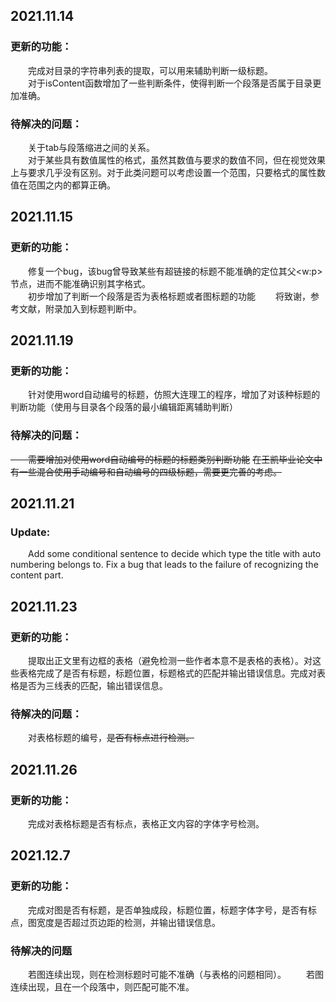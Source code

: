 ## 2021.11.14
### 更新的功能：
&emsp;&emsp;完成对目录的字符串列表的提取，可以用来辅助判断一级标题。  
&emsp;&emsp;对于isContent函数增加了一些判断条件，使得判断一个段落是否属于目录更加准确。  
### 待解决的问题：
&emsp;&emsp;关于tab与段落缩进之间的关系。  
&emsp;&emsp;对于某些具有数值属性的格式，虽然其数值与要求的数值不同，但在视觉效果上与要求几乎没有区别。对于此类问题可以考虑设置一个范围，只要格式的属性数值在范围之内的都算正确。
## 2021.11.15
### 更新的功能：
&emsp;&emsp;修复一个bug，该bug曾导致某些有超链接的标题不能准确的定位其父\<w:p>节点，进而不能准确识别其字格式。  
&emsp;&emsp;初步增加了判断一个段落是否为表格标题或者图标题的功能
&emsp;&emsp;将致谢，参考文献，附录加入到标题判断中。
## 2021.11.19
### 更新的功能：
&emsp;&emsp;针对使用word自动编号的标题，仿照大连理工的程序，增加了对该种标题的判断功能（使用与目录各个段落的最小编辑距离辅助判断）
### 待解决的问题：
~~&emsp;&emsp;需要增加对使用word自动编号的标题的标题类别判断功能~~
~~在王凯毕业论文中有一些混合使用手动编号和自动编号的四级标题，需要更完善的考虑。~~

## 2021.11.21
### Update:
&emsp;&emsp;Add some conditional sentence to decide which type the title with auto numbering
belongs to. Fix a bug that leads to the failure of recognizing the content part.

## 2021.11.23
### 更新的功能：
&emsp;&emsp;提取出正文里有边框的表格（避免检测一些作者本意不是表格的表格）。对这些表格完成了是否有标题，标题位置，标题格式的匹配并输出错误信息。完成对表格是否为三线表的匹配，输出错误信息。
### 待解决的问题：
&emsp;&emsp;对表格标题的编号，~~是否有标点进行检测。~~

## 2021.11.26
### 更新的功能：
&emsp;&emsp;完成对表格标题是否有标点，表格正文内容的字体字号检测。

## 2021.12.7
### 更新的功能：
&emsp;&emsp;完成对图是否有标题，是否单独成段，标题位置，标题字体字号，是否有标点，图宽度是否超过页边距的检测，并输出错误信息。  
### 待解决的问题
&emsp;&emsp;若图连续出现，则在检测标题时可能不准确（与表格的问题相同）。
&emsp;&emsp;若图连续出现，且在一个段落中，则匹配可能不准。